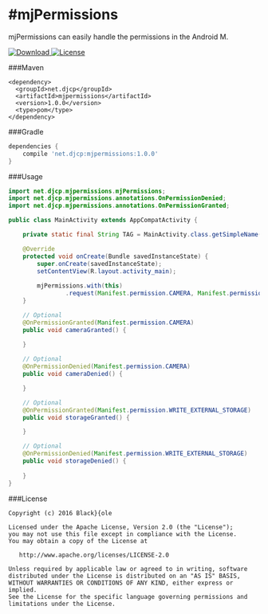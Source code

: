 #mjPermissions
=====
mjPermissions can easily handle the permissions in the Android M.

[ ![Download](https://api.bintray.com/packages/blackdole/maven/mjpermissions/images/download.svg) ](https://bintray.com/blackdole/maven/mjpermissions/_latestVersion)[![License](https://img.shields.io/badge/license-Apache%202-blue.svg)](https://www.apache.org/licenses/LICENSE-2.0)

###Maven
```
<dependency>
  <groupId>net.djcp</groupId>
  <artifactId>mjpermissions</artifactId>
  <version>1.0.0</version>
  <type>pom</type>
</dependency>
```

###Gradle
```groovy
dependencies { 
    compile 'net.djcp:mjpermissions:1.0.0'
}
```

###Usage
```java
import net.djcp.mjpermissions.mjPermissions;
import net.djcp.mjpermissions.annotations.OnPermissionDenied;
import net.djcp.mjpermissions.annotations.OnPermissionGranted;

public class MainActivity extends AppCompatActivity {

    private static final String TAG = MainActivity.class.getSimpleName();

    @Override
    protected void onCreate(Bundle savedInstanceState) {
        super.onCreate(savedInstanceState);
        setContentView(R.layout.activity_main);
        
        mjPermissions.with(this)
                .request(Manifest.permission.CAMERA, Manifest.permission.WRITE_EXTERNAL_STORAGE);
    }

    // Optional
    @OnPermissionGranted(Manifest.permission.CAMERA)
    public void cameraGranted() {

    }
    
    // Optional
    @OnPermissionDenied(Manifest.permission.CAMERA)
    public void cameraDenied() {

    }

    // Optional
    @OnPermissionGranted(Manifest.permission.WRITE_EXTERNAL_STORAGE)
    public void storageGranted() {

    }

    // Optional
    @OnPermissionDenied(Manifest.permission.WRITE_EXTERNAL_STORAGE)
    public void storageDenied() {
    
    }
}
```

###License
    
    Copyright (c) 2016 Black}{ole
    
    Licensed under the Apache License, Version 2.0 (the "License");
    you may not use this file except in compliance with the License.
    You may obtain a copy of the License at

       http://www.apache.org/licenses/LICENSE-2.0

    Unless required by applicable law or agreed to in writing, software
    distributed under the License is distributed on an "AS IS" BASIS,
    WITHOUT WARRANTIES OR CONDITIONS OF ANY KIND, either express or implied.
    See the License for the specific language governing permissions and
    limitations under the License.
